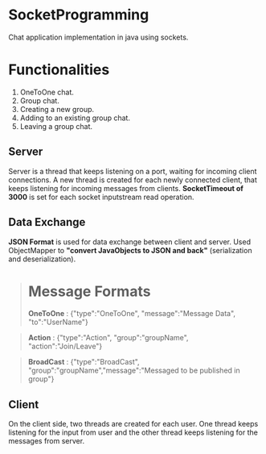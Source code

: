 # SocketProgramming
Chat application implementation in java using sockets.

# Functionalities 
1) OneToOne chat.
2) Group chat.
3) Creating a new group.
4) Adding to an existing group chat.
5) Leaving a group chat.

## Server
Server is a thread that keeps listening on a port, waiting for incoming client connections.
A new thread is created for each newly connected client, that keeps listening for incoming messages from clients.
**SocketTimeout of 3000** is set for each socket inputstream read operation.

## Data Exchange 
**JSON Format** is used for data exchange between client and server. Used ObjectMapper to **"convert JavaObjects to JSON and back"** (serialization and deserialization).
> # Message Formats
 >**OneToOne**  : {"type":"OneToOne", "message":"Message Data", "to":"UserName"}
 
 >**Action**    : {"type":"Action", "group":"groupName", "action":"Join/Leave"}
 
 >**BroadCast** : {"type":"BroadCast", "group":"groupName","message":"Messaged to be published in group"}

## Client
On the client side, two threads are created for each user. One thread keeps listening for the input from user and the other thread keeps listening 
for the messages from server.
